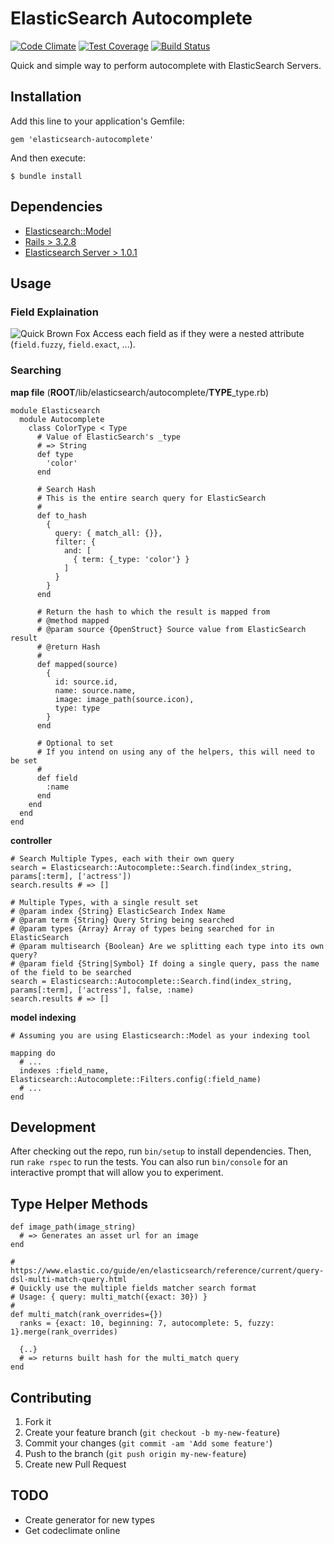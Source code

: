 # ElasticSearch Autocomplete
[![Code Climate](https://codeclimate.com/github/spodlecki/elasticsearch-autocomplete/badges/gpa.svg)](https://codeclimate.com/github/spodlecki/elasticsearch-autocomplete)
[![Test Coverage](https://codeclimate.com/github/spodlecki/elasticsearch-autocomplete/badges/coverage.svg)](https://codeclimate.com/github/spodlecki/elasticsearch-autocomplete/coverage)
[![Build Status](https://travis-ci.org/spodlecki/elasticsearch-autocomplete.svg)](https://travis-ci.org/spodlecki/elasticsearch-autocomplete)

Quick and simple way to perform autocomplete with ElasticSearch Servers.

## Installation

Add this line to your application's Gemfile:

```
gem 'elasticsearch-autocomplete'
```

And then execute:

    $ bundle install

## Dependencies

- [Elasticsearch::Model](https://github.com/elastic/elasticsearch-rails/tree/master/elasticsearch-model)
- [Rails > 3.2.8](http://rubyonrails.org/)
- [Elasticsearch Server > 1.0.1](http://www.elastic.co)

## Usage

### Field Explaination

![Quick Brown Fox](http://i57.tinypic.com/vdivie.png)
Access each field as if they were a nested attribute (`field.fuzzy`, `field.exact`, ...).

### Searching

**map file**
(**ROOT**/lib/elasticsearch/autocomplete/**TYPE**_type.rb)

```
module Elasticsearch
  module Autocomplete
    class ColorType < Type
      # Value of ElasticSearch's _type
      # => String
      def type
        'color'
      end

      # Search Hash
      # This is the entire search query for ElasticSearch
      #
      def to_hash
        {
          query: { match_all: {}},
          filter: {
            and: [
              { term: {_type: 'color'} }
            ]
          }
        }
      end

      # Return the hash to which the result is mapped from
      # @method mapped
      # @param source {OpenStruct} Source value from ElasticSearch result
      # @return Hash
      #
      def mapped(source)
        {
          id: source.id,
          name: source.name,
          image: image_path(source.icon),
          type: type
        }
      end

      # Optional to set
      # If you intend on using any of the helpers, this will need to be set
      #
      def field
        :name
      end
    end
  end
end
```

**controller**
```
# Search Multiple Types, each with their own query
search = Elasticsearch::Autocomplete::Search.find(index_string, params[:term], ['actress'])
search.results # => []

# Multiple Types, with a single result set
# @param index {String} ElasticSearch Index Name
# @param term {String} Query String being searched
# @param types {Array} Array of types being searched for in ElasticSearch
# @param multisearch {Boolean} Are we splitting each type into its own query?
# @param field {String|Symbol} If doing a single query, pass the name of the field to be searched
search = Elasticsearch::Autocomplete::Search.find(index_string, params[:term], ['actress'], false, :name)
search.results # => []
```

**model indexing**
```
# Assuming you are using Elasticsearch::Model as your indexing tool

mapping do
  # ...
  indexes :field_name, Elasticsearch::Autocomplete::Filters.config(:field_name)
  # ...
end
```

## Development

After checking out the repo, run `bin/setup` to install dependencies. Then, run `rake rspec` to run the tests. You can also run `bin/console` for an interactive prompt that will allow you to experiment.

## Type Helper Methods

```
def image_path(image_string)
  # => Generates an asset url for an image
end
```

```
# https://www.elastic.co/guide/en/elasticsearch/reference/current/query-dsl-multi-match-query.html
# Quickly use the multiple fields matcher search format
# Usage: { query: multi_match({exact: 30}) }
#
def multi_match(rank_overrides={})
  ranks = {exact: 10, beginning: 7, autocomplete: 5, fuzzy: 1}.merge(rank_overrides)

  {..}
  # => returns built hash for the multi_match query
end
```

## Contributing

1. Fork it
2. Create your feature branch (`git checkout -b my-new-feature`)
3. Commit your changes (`git commit -am 'Add some feature'`)
4. Push to the branch (`git push origin my-new-feature`)
5. Create new Pull Request

## TODO

- Create generator for new types
- Get codeclimate online
